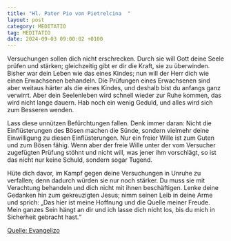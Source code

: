 ```yaml
---
title: "Hl. Pater Pio von Pietrelcina  "
layout: post
category: MEDITATIO
tag: MEDITATIO
date: 2024-09-03 09:00:02 +0100
---
```

  
 
Versuchungen sollen dich nicht erschrecken. Durch sie will Gott deine Seele prüfen und stärken; gleichzeitig gibt er dir die Kraft, sie zu überwinden. Bisher war dein Leben wie das eines Kindes; nun will der Herr dich wie einen Erwachsenen behandeln. Die Prüfungen eines Erwachsenen sind aber weitaus härter als die eines Kindes, und deshalb bist du anfangs ganz verwirrt.<!--more--> Aber dein Seelenleben wird schnell wieder zur Ruhe kommen, das wird nicht lange dauern. Hab noch ein wenig Geduld, und alles wird sich zum Besseren wenden.


Lass diese unnützen Befürchtungen fallen. Denk immer daran: Nicht die Einflüsterungen des Bösen machen die Sünde, sondern vielmehr deine Einwilligung zu diesen Einflüsterungen. Nur ein freier Wille ist zum Guten und zum Bösen fähig. Wenn aber der freie Wille unter der vom Versucher zugefügten Prüfung stöhnt und nicht will, was jener ihm vorschlägt, so ist das nicht nur keine Schuld, sondern sogar Tugend.
 
Hüte dich davor, im Kampf gegen deine Versuchungen in Unruhe zu verfallen; denn dadurch würden sie nur noch stärker. Du muss sie mit Verachtung behandeln und dich nicht mit ihnen beschäftigen. Lenke deine Gedanken hin zum gekreuzigten Jesus; nimm seinen Leib in deine Arme und sprich: „Das hier ist meine Hoffnung und die Quelle meiner Freude. Mein ganzes Sein hängt an dir und ich lasse dich nicht los, bis du mich in Sicherheit gebracht hast.“

[Quelle: Evangelizo](https://evangeliumtagfuertag.org/DE/gospel)
